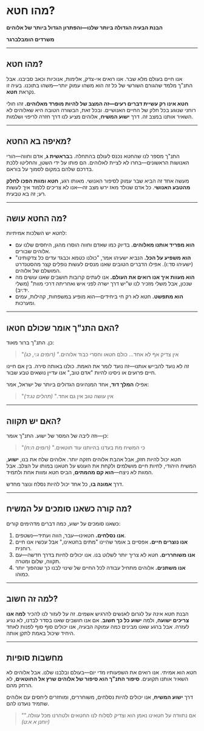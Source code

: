 # מהו חטא?

**הבנת הבעיה הגדולה ביותר שלנו—והפתרון הגדול ביותר של אלוהים**

**משרדים הומבלברגר**

---

## מהו חטא?

אנו חיים בעולם מלא שבר. אנו רואים אי-צדק, אלימות, אנוכיות וכאב סביבנו. אבל התנ"ך מלמד שהגורם השורשי של כל זה הוא משהו עמוק יותר—משהו בתוכנו. בעיה זו נקראת **חטא**.

**חטא אינו רק עשיית דברים רעים—זה המצב של להיות מופרד מאלוהים.** זהו חולי רוחני שנוגע בכל חלק של החיים האנושיים. ובכל זאת, הבשורה הטובה היא שאלוהים לא השאיר אותנו במצב זה. דרך **ישוע המשיח**, אלוהים מציע לנו דרך חזרה לריפוי ושלמות.

---

## מאיפה בא החטא?

התנ"ך מספר לנו שהחטא נכנס לעולם בהתחלה. ב**בראשית ג**, אדם וחווה—הורי האנושות הראשונים—בחרו לא לציית לאלוהים. הם פותו על ידי השטן, והחליטו ללכת בדרכם שלהם במקום לסמוך על בוראם.

מעשה אחד זה הביא שבר עמוק לסיפור האנושי. מאותו רגע, **חטא ומוות הפכו לחלק מהטבע האנושי**. כל אדם שנולד מאז ירש מצב זה—אנו לא צריכים ללמוד איך לעשות רע; זה בא טבעית.

---

## מה החטא עושה?

לחטא יש השלכות אמיתיות:

* **הוא מפריד אותנו מאלוהים.** בדיוק כמו שאדם וחווה הוסרו מהגן, היחסים שלנו עם אלוהים שבורים.
* **הוא משפיע על הכל.** הנביא ישעיהו אמר, "כולנו כטמא וכבגד עדים כל צדקותינו" (ישעיהו סד:ו). אפילו הדברים הטובים שאנו מנסים לעשות נופלים קצר מהסטנדרט המושלם של אלוהים.
* **הוא מעוות איך אנו רואים את העולם.** אנו לעתים קרובות חושבים שאנו עושים מה שנכון, אבל משלי מזכיר לנו ש"יש דרך ישרה לפני איש ואחריתה דרכי מוות" (משלי יד:יב).
* **הוא מתפשט.** חטא לא רק חי ביחידים—הוא מופיע במשפחות, קהילות, עמים ומערכות.

---

## האם התנ"ך אומר שכולם חטאו?

כן. התנ"ך ברור מאוד:

> "אין צדיק אף לא אחד... כולם חטאו וחסרי כבוד אלוהים."
> *(רומים ג:י, כג)*

זה לא נועד להבייש אותנו—זה נועד לומר את האמת. כולנו באותה סירה. בין אם חיינו חיים פרועים או ניסינו להיות "אדם טוב," אנו עדיין נושאים טבע שבור.

אפילו **המלך דוד**, אחד המנהיגים הגדולים ביותר של ישראל, אמר:

> "אין עושה טוב אין גם אחד." *(תהלים נג:ד)*

---

## האם יש תקווה?

כן—וזה ליבה של המסר של ישוע. התנ"ך אומר:

> "כי המשיח מת בעדנו בהיותנו עוד חוטאים." *(רומים ה:ח)*

חטא יכול להיות חזק, אבל אהבת אלוהים חזקה יותר. אלוהים שלח את בנו, **ישוע**, המשיח היהודי, לחיות חיים מושלמים ולקחת את העונש על חטאנו במותו על הצלב. אבל המוות לא ניצח—**הוא קם מהמתים**, הביס חטא ומוות אחת ולתמיד.

דרך **אמונה בו**, כל אחד יכול להיות נסלח ונוצר מחדש.

---

## מה קורה כשאנו סומכים על המשיח?

כשאנו סומכים על ישוע, כמה דברים מדהימים קורים:

1. **אנו נסלחים.** חטאינו—עבר, הווה ועתיד—נשטפים.
2. **אנו נוצרים חיים.** אפסיים ב אומר שהיינו "מתים בחטאינו," אבל עכשיו אנו חיים רוחנית.
3. **אנו משוחררים.** חטא לא צריך יותר לשלוט בנו. אנו יכולים לחיות בדרך חדשה—עם תקווה, שלום ומטרה.
4. **אנו משתנים.** אלוהים מתחיל עבודה לכל החיים של שינוי לבנו כך שנהפוך יותר כמוהו.

---

## למה זה חשוב?

הבנת חטא אינה על לגרום לאנשים להרגיש אשמים. זה על לעזור לנו להכיר **למה אנו צריכים ישועה**, ולמה **ישוע כל כך חשוב**. אם אנו חושבים שאנו בסדר לבדנו, לא נגיע לעזרה. אבל ברגע שאנו מבינים כמה עמוקה הבעיה, אנו יכולים סוף סוף לפנות לאחד היחיד שיכול באמת לתקן אותה.

---

## מחשבות סופיות

חטא הוא אמיתי. אנו רואים את השפעותיו מדי יום—בעולם ובלבנו שלנו. אבל אלוהים לא השאיר אותנו תקועים. **סיפור התנ"ך הוא סיפור של אלוהים שרץ אל החוטאים**, לא הרחק מהם.

דרך **ישוע המשיח**, אנו יכולים להיות נסלחים, משוחררים, ומוחזרים ליחסים עם אלוהים שתמיד נועדנו להם.

> "אם נתוודה על חטאינו נאמן הוא וצדיק לסלוח לנו החטאים ולטהרנו מכל עוולה."
> *(יוחנן א א:ט)*
